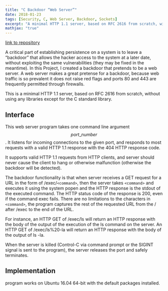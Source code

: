 ```yaml
---
title: "C Backdoor “Web Server”"
date: 2018-01-23
tags: [Security, C, Web Server, Backdoor, Sockets]
excerpt: "A minimal HTTP 1.1 server, based on RFC 2616 from scratch, without using any libraries except for the C standard library." 
mathjax: "true"
---
```


[link to repository](https://github.com/AchyuthaBharadwaj/Web-Server-using-C-sockets)

A critical part of establishing persistence on a system is to leave a “backdoor” that allows the hacker access to the system at a later date, without exploiting the same vulnerabilities (they may be fixed in the meantime). In this Project, I created a backdoor that pretends to be a web server. A web server makes a great pretense for a backdoor, because web traffic is so prevalent it does not raise red flags and ports 80 and 443 are frequently permitted through firewalls.

This is a minimal HTTP 1.1 server, based on RFC 2616 from scratch, without using any libraries except for the C standard library.

## Interface

This web server program takes one command line argument $$port\_number$$. It listens for incoming connections to the given port, and responds to most requests with a valid HTTP 1.1 response with the 404 HTTP response code. 

It supports valid HTTP 1.1 requests from HTTP clients, and server should never cause the client to hang or otherwise malfunction (otherwise the backdoor will be detected).

The backdoor functionality is that when server receives a GET request for a URL in the form of /exec/`<command>`, then the server takes `<command>` and executes it using the system popen and the HTTP response is the stdout of the executed command. The HTTP status code of the response is 200, even if the command exec fails. There are no limitations to the characters in `<command>`, the program captures the rest of the requested URL from the / after /exec to the end of the URL.

For instance, an HTTP GET of /exec/ls will return an HTTP response with the body of the output of the execution of the ls command on the server. An HTTP GET of /exec/ls%20-la will return an HTTP response with the body of the output of ls -la.

When the server is killed (Control-C via command prompt or the SIGINT signal is sent to the program), the server releases the port and safely terminates.

## Implementation
program works on Ubuntu 16.04 64-bit with the default packages installed. 